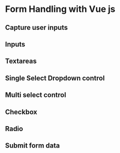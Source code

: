 # Form Handling with Vue js
## Capture user inputs
## Inputs
##  Textareas
## Single Select Dropdown control
## Multi select control
## Checkbox
## Radio
## Submit form data
